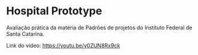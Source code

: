 # Hospital Prototype

Avaliação prática da matéria de Padrões de projetos do Instituto Federal de Santa Catarina.

Link do vídeo: 
https://youtu.be/y0ZUN8Rx9ck